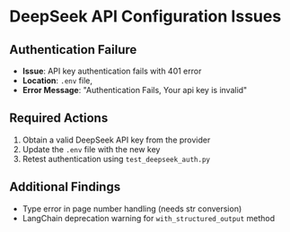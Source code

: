# DeepSeek API Configuration Issues

## Authentication Failure
- **Issue**: API key authentication fails with 401 error
- **Location**: `.env` file, 
- **Error Message**: "Authentication Fails, Your api key is invalid"

## Required Actions
1. Obtain a valid DeepSeek API key from the provider
2. Update the `.env` file with the new key
3. Retest authentication using `test_deepseek_auth.py`

## Additional Findings
- Type error in page number handling (needs str conversion)
- LangChain deprecation warning for `with_structured_output` method